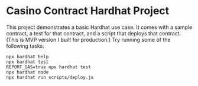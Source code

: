 # Casino Contract Hardhat Project

This project demonstrates a basic Hardhat use case. It comes with a sample contract, a test for that contract, and a script that deploys that contract.
(This is MVP version I built for production.)
Try running some of the following tasks:

```shell
npx hardhat help
npx hardhat test
REPORT_GAS=true npx hardhat test
npx hardhat node
npx hardhat run scripts/deploy.js
```
